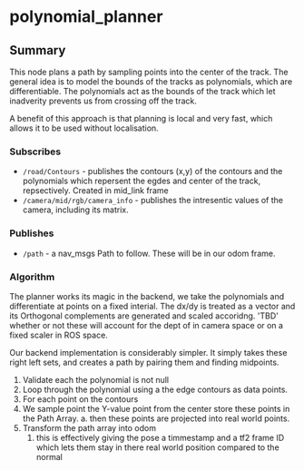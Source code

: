 # polynomial_planner

## Summary

This node plans a path by sampling points into the center of the track. The general idea is to model the bounds of the tracks 
as polynomials, which are differentiable. The polynomials act as the bounds of the track which let inadverity prevents us from 
crossing off the track.

A benefit of this approach is that planning is local and very fast, which allows it to be used without localisation.

### Subscribes

- `/road/Contours` - publishes the contours (x,y) of the contours and the polynomials which repersent the egdes and center of the track, repsectively. Created in mid_link frame
- `/camera/mid/rgb/camera_info` - publishes the intresentic values of the camera, including its matrix.

### Publishes

- `/path` - a nav_msgs Path to follow. These will be in our odom frame.

### Algorithm

The planner works its magic in the backend, we take the polynomials and differentiate at points on a fixed interial. The dx/dy 
is treated as a vector and its Orthogonal complements are generated and scaled accoridng. 'TBD' whether or not these will account 
for the dept of in camera space or on a fixed scaler in ROS space.


Our backend implementation is considerably simpler. It simply takes these right left sets, and creates
a path by pairing them and finding midpoints.

1. Validate each the polynomial is not null
2. Loop through the polynomial using a the edge contours as data points. 
3. For each point on the contours
4. We sample point the Y-value point from the center store these points in the Path Array. 
    a. then these points are projected into real world points. 
5. Transform the path array into odom
    1. this is effectively giving the pose a timmestamp and a tf2 frame ID
       which lets them stay in there real world position compared to the normal
